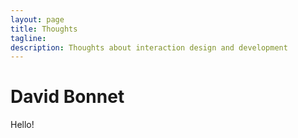 ```yaml
---
layout: page
title: Thoughts
tagline: 
description: Thoughts about interaction design and development
---
```

# David Bonnet

Hello!
